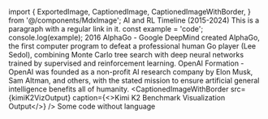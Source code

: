 import {
  ExportedImage,
  CaptionedImage,
  CaptionedImageWithBorder,
} from '@/components/MdxImage';
AI and RL Timeline (2015-2024)
This is a paragraph with a regular link in it.
const example = 'code';
console.log(example);
2016
AlphaGo - Google DeepMind created AlphaGo, the first computer program to defeat a professional human Go player (Lee Sedol), combining Monte Carlo tree search with deep neural networks trained by supervised and reinforcement learning.
OpenAI Formation - OpenAI was founded as a non-profit AI research company by Elon Musk, Sam Altman, and others, with the stated mission to ensure artificial general intelligence benefits all of humanity.
<CaptionedImageWithBorder
  src={kimiK2VizOutput}
  caption={<>Kimi K2 Benchmark Visualization Output</>}
/>
Some code without language